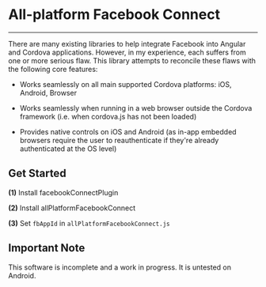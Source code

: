 # All-platform Facebook Connect

---

There are many existing libraries to help integrate Facebook into Angular and
Cordova applications.  However, in my experience, each suffers from one or more
serious flaw.  This library attempts to reconcile these flaws with the following
core features:

* Works seamlessly on all main supported Cordova platforms: iOS, Android, Browser

* Works seamlessly when running in a web browser outside the Cordova framework (i.e. when cordova.js has not been loaded)

* Provides native controls on iOS and Android (as in-app embedded browsers require the user to reauthenticate if they're already authenticated at the OS level)

## Get Started

**(1)** Install facebookConnectPlugin

**(2)** Install allPlatformFacebookConnect

**(3)** Set `fbAppId` in `allPlatformFacebookConnect.js`

## Important Note

This software is incomplete and a work in progress. It is untested on Android.
